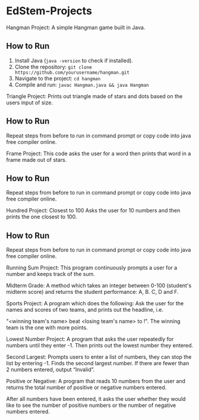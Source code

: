 ﻿# EdStem-Projects
 Hangman Project:
A simple Hangman game built in Java.

## How to Run
1. Install Java (`java -version` to check if installed).
2. Clone the repository: `git clone https://github.com/yourusername/hangman.git`
3. Navigate to the project: `cd hangman`
4. Compile and run: `javac Hangman.java && java Hangman`

Triangle Project: 
  Prints out triangle made of stars and dots based on the users input of size. 
  ## How to Run 
  Repeat steps from before to run in command prompt or copy code into java free compiler online. 
  
Frame Project:
  This code asks the user for a word then prints that word in a frame made out of stars. 
 ## How to Run 
  Repeat steps from before to run in command prompt or copy code into java free compiler online. 
  
Hundred Project: 
  Closest to 100
Asks the user for 10 numbers and then prints the one closest to 100.
 ## How to Run 
  Repeat steps from before to run in command prompt or copy code into java free compiler online. 

Running Sum Project:
  This program continuously prompts a user for a number and keeps track of the sum. 

Midterm Grade: 
  A method which takes an integer between 0-100 (student's midterm score) and returns the student performance: A, B. C, D and F. 

Sports Project: 
  A program which does the following: Ask the user for the names and scores of two teams, and prints out the headline, i.e.

 "<winning team's name> beat <losing team's name> <winner score> to <loser score>!". The winning team is the one with more points.
 
Lowest Number Project: 
A program that asks the user repeatedly for numbers until they enter -1. Then prints out the lowest number they entered.

Second Largest: 
  Prompts users to enter a list of numbers, they can stop the list by entering -1. Finds the second largest number. If there are fewer than 2 numbers entered, output “Invalid”.

Positive or Negative: 
A program that reads 10 numbers from the user and returns the total number of positive or negative numbers entered.

After all numbers have been entered, it asks the user whether they would like to see the number of positive numbers or the number of negative numbers entered. 

  
  
  
